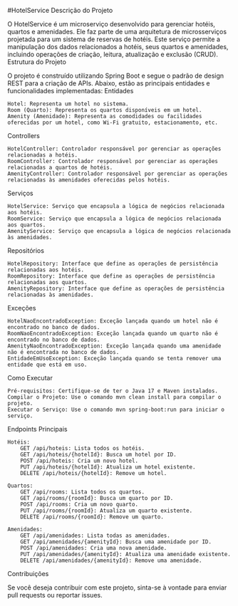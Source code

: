 #HotelService
Descrição do Projeto

O HotelService é um microserviço desenvolvido para gerenciar hotéis, quartos e amenidades. Ele faz parte de uma arquitetura de microsserviços projetada para um sistema de reservas de hotéis. Este serviço permite a manipulação dos dados relacionados a hotéis, seus quartos e amenidades, incluindo operações de criação, leitura, atualização e exclusão (CRUD).
Estrutura do Projeto

O projeto é construído utilizando Spring Boot e segue o padrão de design REST para a criação de APIs. Abaixo, estão as principais entidades e funcionalidades implementadas:
Entidades

    Hotel: Representa um hotel no sistema.
    Room (Quarto): Representa os quartos disponíveis em um hotel.
    Amenity (Amenidade): Representa as comodidades ou facilidades oferecidas por um hotel, como Wi-Fi gratuito, estacionamento, etc.

Controllers

    HotelController: Controlador responsável por gerenciar as operações relacionadas a hotéis.
    RoomController: Controlador responsável por gerenciar as operações relacionadas a quartos de hotéis.
    AmenityController: Controlador responsável por gerenciar as operações relacionadas às amenidades oferecidas pelos hotéis.

Serviços

    HotelService: Serviço que encapsula a lógica de negócios relacionada aos hotéis.
    RoomService: Serviço que encapsula a lógica de negócios relacionada aos quartos.
    AmenityService: Serviço que encapsula a lógica de negócios relacionada às amenidades.

Repositórios

    HotelRepository: Interface que define as operações de persistência relacionadas aos hotéis.
    RoomRepository: Interface que define as operações de persistência relacionadas aos quartos.
    AmenityRepository: Interface que define as operações de persistência relacionadas às amenidades.

Exceções

    HotelNaoEncontradoException: Exceção lançada quando um hotel não é encontrado no banco de dados.
    RoomNaoEncontradoException: Exceção lançada quando um quarto não é encontrado no banco de dados.
    AmenityNaoEncontradoException: Exceção lançada quando uma amenidade não é encontrada no banco de dados.
    EntidadeEmUsoException: Exceção lançada quando se tenta remover uma entidade que está em uso.

Como Executar

    Pré-requisitos: Certifique-se de ter o Java 17 e Maven instalados.
    Compilar o Projeto: Use o comando mvn clean install para compilar o projeto.
    Executar o Serviço: Use o comando mvn spring-boot:run para iniciar o serviço.

Endpoints Principais

    Hotéis:
        GET /api/hoteis: Lista todos os hotéis.
        GET /api/hoteis/{hotelId}: Busca um hotel por ID.
        POST /api/hoteis: Cria um novo hotel.
        PUT /api/hoteis/{hotelId}: Atualiza um hotel existente.
        DELETE /api/hoteis/{hotelId}: Remove um hotel.

    Quartos:
        GET /api/rooms: Lista todos os quartos.
        GET /api/rooms/{roomId}: Busca um quarto por ID.
        POST /api/rooms: Cria um novo quarto.
        PUT /api/rooms/{roomId}: Atualiza um quarto existente.
        DELETE /api/rooms/{roomId}: Remove um quarto.

    Amenidades:
        GET /api/amenidades: Lista todas as amenidades.
        GET /api/amenidades/{amenityId}: Busca uma amenidade por ID.
        POST /api/amenidades: Cria uma nova amenidade.
        PUT /api/amenidades/{amenityId}: Atualiza uma amenidade existente.
        DELETE /api/amenidades/{amenityId}: Remove uma amenidade.

Contribuições

Se você deseja contribuir com este projeto, sinta-se à vontade para enviar pull requests ou reportar issues.
